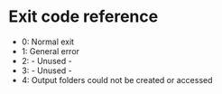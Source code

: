 # Exit code reference

* 0: Normal exit
* 1: General error
* 2: - Unused -
* 3: - Unused -
* 4: Output folders could not be created or accessed